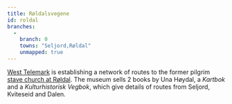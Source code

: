 ```yaml
---
title: Røldalsvegene
id: roldal
branches:
  -
    branch: 0
    towns: "Seljord,Røldal"
    unmapped: true
---
```


[West Telemark][0] is establishing a network of routes to the former pilgrim [stave church at Røldal][1]. The museum sells 2 books by Una Høydal, a _Kartbok_ and a _Kulturhistorisk Vegbok_, which give details of routes from Seljord, Kviteseid and Dalen.

[0]: http://www.vest-telemark.museum.no/sider/artikler.asp?type=nyhet&tittel=Pilegrimen&mal=nyhet&kat=Pilegrimen&submeny=Venstretopp&niv2=Pilegrimen0&sublevel=1
[1]: http://en.wikipedia.org/wiki/Røldal_stave_church